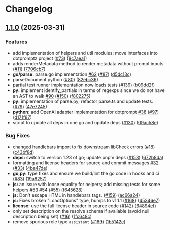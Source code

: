 # Changelog

## [1.1.0](https://github.com/google/dotprompt/compare/dotprompt-v1.0.1...dotprompt-v1.1.0) (2025-03-31)


### Features

* add implementation of helpers and util modules; move interfaces into dotpromptz project ([#73](https://github.com/google/dotprompt/issues/73)) ([8c7aea1](https://github.com/google/dotprompt/commit/8c7aea1faffaf823d01b132e55cb175a4fca5ccb))
* adds renderMetadata method to render metadata without prompt inputs ([#11](https://github.com/google/dotprompt/issues/11)) ([7706cb7](https://github.com/google/dotprompt/commit/7706cb7e6bce0fede5c8e2f2285be8f9aa3230ab))
* **go/parse:** parse.go implementation [#62](https://github.com/google/dotprompt/issues/62) ([#87](https://github.com/google/dotprompt/issues/87)) ([d5dc13c](https://github.com/google/dotprompt/commit/d5dc13c0bf0437875a3b133511ffed474a8b3bf9))
* parseDocument python ([#80](https://github.com/google/dotprompt/issues/80)) ([82ebc36](https://github.com/google/dotprompt/commit/82ebc3672e8de051dfbdd92968ed3f84c79a247f))
* partial test runner implementation now loads tests ([#139](https://github.com/google/dotprompt/issues/139)) ([b09dd2f](https://github.com/google/dotprompt/commit/b09dd2f9b8029317ce484d6f32d5a3fb89f5f7e1))
* **py:** implement identify_partials in terms of regexps since we do not have an AST to walk [#90](https://github.com/google/dotprompt/issues/90) ([#150](https://github.com/google/dotprompt/issues/150)) ([f802275](https://github.com/google/dotprompt/commit/f8022755d7eef716bbb54dd08a2c3a061250d393))
* **py:** implementation of parse.py; refactor parse.ts and update tests. ([#79](https://github.com/google/dotprompt/issues/79)) ([47e7245](https://github.com/google/dotprompt/commit/47e7245c0aae710b102178019d1f3449c2f1af66))
* **python:** add OpenAI adapter implementation for dotprompt [#38](https://github.com/google/dotprompt/issues/38) ([#97](https://github.com/google/dotprompt/issues/97)) ([d171f87](https://github.com/google/dotprompt/commit/d171f8792ecf08f446e18ea3bbd5309cafa1d8a3))
* script to update all deps in one go and update deps ([#130](https://github.com/google/dotprompt/issues/130)) ([09ac58e](https://github.com/google/dotprompt/commit/09ac58e4512fae817a63f731ac0db80967842436))


### Bug Fixes

* changed handlebars import to fix downstream libCheck errors ([#18](https://github.com/google/dotprompt/issues/18)) ([c43bf8d](https://github.com/google/dotprompt/commit/c43bf8d83c81a6a61421c95ebba7a733e9ebc4e4))
* **deps:** switch to version 1.23 of go; update pnpm deps ([#153](https://github.com/google/dotprompt/issues/153)) ([672b8da](https://github.com/google/dotprompt/commit/672b8da68e784abd17a14f9f1f292d9b65b88a80))
* formatting and license headers for source and commit messages [#32](https://github.com/google/dotprompt/issues/32) ([#33](https://github.com/google/dotprompt/issues/33)) ([4ba47de](https://github.com/google/dotprompt/commit/4ba47de715d26e5b5abe4d4ba7210662c5894fc4))
* **go,py:** type fixes and ensure we build/lint the go code in hooks and ci ([#83](https://github.com/google/dotprompt/issues/83)) ([19a8257](https://github.com/google/dotprompt/commit/19a8257f4f73b776229d5324a0366fd9a79c20aa))
* **js:** an issue with loose equality for helpers; add missing tests for some helpers [#53](https://github.com/google/dotprompt/issues/53) [#54](https://github.com/google/dotprompt/issues/54) ([#55](https://github.com/google/dotprompt/issues/55)) ([f645628](https://github.com/google/dotprompt/commit/f645628a50def0b661009311ac7ed84fb358e0f0))
* **js:** Don't escape HTML in handlebars tags. ([#159](https://github.com/google/dotprompt/issues/159)) ([ac66a24](https://github.com/google/dotprompt/commit/ac66a244c31690d2fe1ce4f0d34cbf6e6fcb8374))
* **js:** Fixes broken "LoadOptions" type, bumps to v1.1.1 ([#168](https://github.com/google/dotprompt/issues/168)) ([45346e7](https://github.com/google/dotprompt/commit/45346e76badfbd5e448657f098fdb069de069c52))
* **license:** use the full license header in source code ([#142](https://github.com/google/dotprompt/issues/142)) ([64894ef](https://github.com/google/dotprompt/commit/64894ef898876b861c6c244d522f634cd8fcc842))
* only set description on the resolve schema if available (avoid null description being set) ([#16](https://github.com/google/dotprompt/issues/16)) ([1fc648c](https://github.com/google/dotprompt/commit/1fc648c9834b63ff0dc36272521229abf66c0155))
* remove spurious role type `assistant` ([#169](https://github.com/google/dotprompt/issues/169)) ([1b5142c](https://github.com/google/dotprompt/commit/1b5142c4a7ad20ef722d438cefa0b93a82d7adbb))
